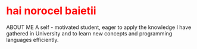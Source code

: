 <h1 style="color:red;">hai norocel baietii</h1>

ABOUT ME
A self - motivated student, eager to apply the knowledge I have gathered in
University and to learn new concepts and programming languages efficiently.
